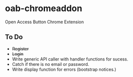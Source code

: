 oab-chromeaddon
===============

Open Access Button Chrome Extension


To Do
-----

- ~~Register~~
- ~~Login~~
- Write generic API caller with handler functions for sucess.
- Catch if there is no email or password.
- Write display function for errors (bootstrap notices.)
